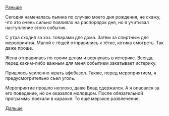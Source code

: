 [Раньше](2018.10.05.md)

Сегодня намечалась пьянка по случаю моего дня рождения, не скажу, что это очень сильно повлияло на распорядок дня, но я учитывал наступление этого события.

С утра сходил за хоз. товарами для дома. Затем за спиртным для мероприятия. Малой с тёщей отправились к тётке, котика смотреть. Так даже проще.

Жена отправилась по своим делам и вернулась в истерике. Всегда, перед каким-либо важным для меня событием закатывает истерику.

Пришлось усиленно жрать афобазол. Также, перед мероприятием, я предусмотрительно съел уголь.

Мероприятие прошло неплохо, даже Влад сдержался. А я опасался за его поведение, но он оказался молодцом.
После обязательной программы поехали в караоке. То ещё мерзкое развлечение.

[Дальше](2018.10.07.md)